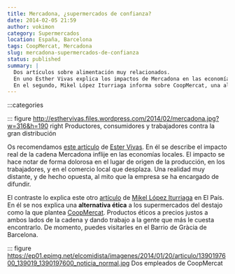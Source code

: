 ```yaml
---
title: Mercadona, ¿supermercados de confianza?
date: 2014-02-05 21:59
author: vokimon
category: Supermercados
location: España, Barcelona
tags: CoopMercat, Mercadona
slug: mercadona-supermercados-de-confianza
status: published
summary: |
  Dos artículos sobre alimentación muy relacionados.
  En uno Esther Vivas explica los impactos de Mercadona en las economías locales, en origen como en destino.
  En el segundo, Mikel López Iturriaga informa sobre CoopMercat, una alternativa ética a la gran distribución.
---
```


:::categories

::: figure http://esthervivas.files.wordpress.com/2014/02/mercadona.jpg?w=316&h=190 right
	Productores, consumidores y trabajadores contra la gran distribución

Os recomendamos [este artículo](http://esthervivas.com/2014/02/05/mercadona-supermercados-de-confianza/) de [Ester Vivas](http://esthervivas.com/).
En él se describe el impacto real de la cadena Mercadona inflije en las economías locales.
El impacto se hace notar de forma dolorosa en el lugar de origen de la producción, en los trabajadores, y en el comercio local que desplaza. Una realidad muy distante, y de hecho opuesta, al mito que la empresa se ha encargado de difundir.

El contraste lo explica este otro [artículo](http://blogs.elpais.com/el-comidista/2014/01/coopmercat-el-supermercado-con-conciencia.html)
de [Mikel López Iturriaga](http://elpais.com/autor/mikel_lopez_iturriaga/a/) en El País.
En él se nos explica una **alternativa ética** a los supermercados del destajo como la que plantea [CoopMercat](http://www.coopmercat.coop/).
Productos éticos a precios justos a ambos lados de la cadena y dando trabajo a la gente que más le cuesta encontrarlo.
De momento, puedes visitarles en el Barrio de Gràcia de Barcelona.

::: figure https://ep01.epimg.net/elcomidista/imagenes/2014/01/20/articulo/1390197600_139019_1390197600_noticia_normal.jpg
	Dos empleados de CoopMercat
